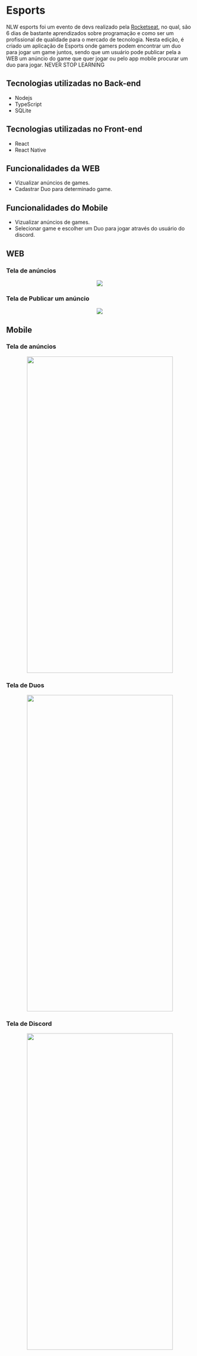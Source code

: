 # Esports
 NLW esports foi um evento de devs realizado pela [Rocketseat](https://www.rocketseat.com.br/), no qual, são 6 dias de bastante aprendizados sobre programação e como ser um profissional de qualidade para o mercado de tecnologia.
 Nesta edição, é criado um aplicação de Esports onde gamers podem encontrar um duo para jogar um game juntos, sendo que um usuário pode publicar pela a WEB um anúncio do game que quer jogar ou pelo app mobile procurar um duo para jogar.
 NEVER STOP LEARNING

## Tecnologias utilizadas no Back-end
- Nodejs
- TypeScript
- SQLite

## Tecnologias utilizadas no Front-end
- React
- React Native

## Funcionalidades da WEB
- Vizualizar anúncios de games.
- Cadastrar Duo para determinado game.

## Funcionalidades do Mobile
- Vizualizar anúncios de games.
- Selecionar game e escolher um Duo para jogar através do usuário do discord.

## WEB 

### Tela de anúncios
<p align="center">
  <img src="./nlw-screens/inicial.jpg" />
</p>

### Tela de Publicar um anúncio
<p align="center">
  <img src="./nlw-screens/form.jpg" />
</p>

## Mobile 

### Tela de anúncios
<p align="center">
  <img src="./nlw-screens/mobile-home.png" width="393" height="851" />
</p>

### Tela de Duos
<p align="center">
  <img src="./nlw-screens/mobile-game.png" width="393" height="851" />
</p>

### Tela de Discord
<p align="center">
  <img src="./nlw-screens/mobile-play.png" width="393" height="851" />
</p>
